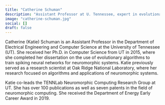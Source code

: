 ```yaml
---
title: "Catherine Schuman"
description: "Assistant Professor at U. Tennessee, expert in evolutionary algorithms for SNNs and neuromorphic systems. Co-leads TENNLab. DOE Early Career Award recipient."
image: "catherine-schuman.jpg"
social: []
draft: false
---
```

Catherine (Katie) Schuman is an Assistant Professor in the Department of Electrical Engineering and Computer Science at the University of Tennessee (UT). She received her Ph.D. in Computer Science from UT in 2015, where she completed her dissertation on the use of evolutionary algorithms to train spiking neural networks for neuromorphic systems. Katie previously served as a research scientist at Oak Ridge National Laboratory, where her research focused on algorithms and applications of neuromorphic systems.

Katie co-leads the TENNLab Neuromorphic Computing Research Group at UT. She has over 100 publications as well as seven patents in the field of neuromorphic computing. She received the Department of Energy Early Career Award in 2019.
